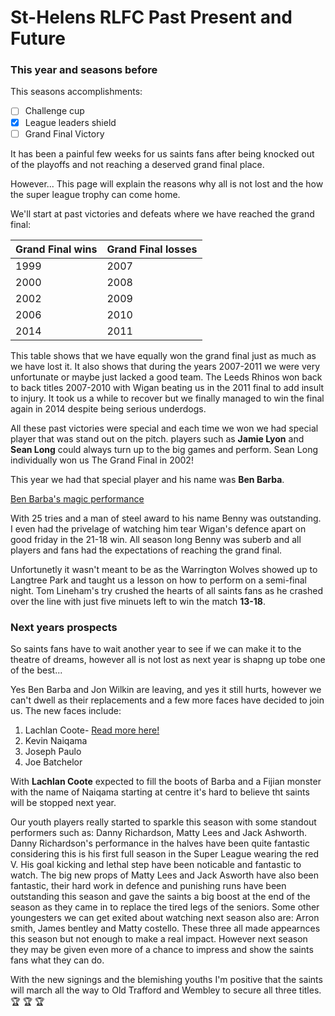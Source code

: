 # St-Helens RLFC Past Present and Future
### This year and seasons before

This seasons accomplishments:

- [ ] Challenge cup
- [x] League leaders shield
- [ ] Grand Final Victory

It has been a painful few weeks for us saints fans after being knocked out of the playoffs and not reaching a deserved grand final place.

However... This page will explain the reasons why all is not lost and the how the super league trophy can come home.

We'll start at past victories and defeats where we have reached the grand final:

Grand Final wins | Grand Final losses 
------------ | -------------
1999 | 2007
2000 | 2008
2002 | 2009
2006 | 2010
2014 | 2011

This table shows that we have equally won the grand final just as much as we have lost it. It also shows that during the years 2007-2011 we were very unfortunate or maybe just lacked a good team. The Leeds Rhinos won back to back titles 2007-2010 with Wigan beating us in the 2011 final to add insult to injury. It took us a while to recover but we finally managed to win the final again in 2014 despite being serious underdogs.  

All these past victories were special and each time we won we had special player that was stand out on the pitch. players such as **Jamie Lyon** and **Sean Long** could always turn up to the big games and perform. Sean Long individually won us The Grand Final in 2002!  

This year we had that special player and his name was **Ben Barba**.

[Ben Barba's magic performance](https://www.dailymail.co.uk/sport/rugbyunion/article-5723137/Castleford-18-36-St-Helens-Ben-Barba-puts-masterclass-send-Saints-comfortable-victory.html) 

With 25 tries and a man of steel award to his name Benny was outstanding. I even had the privelage of watching him tear Wigan's defence apart on good friday in the 21-18 win. All season long Benny was suberb and all players and fans had the expectations of reaching the grand final. 

Unfortunetly it wasn't meant to be as the Warrington Wolves showed up to Langtree Park and taught us a lesson on how to perform on a semi-final night. Tom Lineham's try crushed the hearts of all saints fans as he crashed over the line with just five minuets left to win the match **13-18**.

### Next years prospects

So saints fans have to wait another year to see if we can make it to the theatre of dreams, however all is not lost as next year is shapng up tobe one of the best...

Yes Ben Barba and Jon Wilkin are leaving, and yes it still hurts, however we can't dwell as their replacements and a few more faces have decided to join us. The new faces include:

1) Lachlan Coote- [Read more here!](https://www.bbc.co.uk/sport/rugby-league/45679318) 
2) Kevin Naiqama
3) Joseph Paulo
4) Joe Batchelor

With **Lachlan Coote** expected to fill the boots of Barba and a Fijian monster with the name of Naiqama starting at centre it's hard to believe tht saints will be stopped next year. 

Our youth players really started to sparkle this season with some standout performers such as: Danny Richardson, Matty Lees and Jack Ashworth. Danny Richardson's performance in the halves have been quite fantastic considering this is his first full season in the Super League wearing the red V. His goal kicking and lethal step have been noticable and fantastic to watch. The big new props of Matty Lees and Jack Asworth have also been fantastic, their hard work in defence and punishing runs have been outstanding this season and gave the saints a big boost at the end of the season as they came in to replace the tired legs of the seniors. Some other youngesters we can get exited about watching next season also are: Arron smith, James bentley and Matty costello. These three all made appearnces this season but not enough to make a real impact. However next season they may be given even more of a chance to impress and show the saints fans what they can do. 

With the new signings and the blemishing youths I'm positive that the saints will march all the way to Old Trafford and Wembley to secure all three titles. :trophy: :trophy: :trophy:
